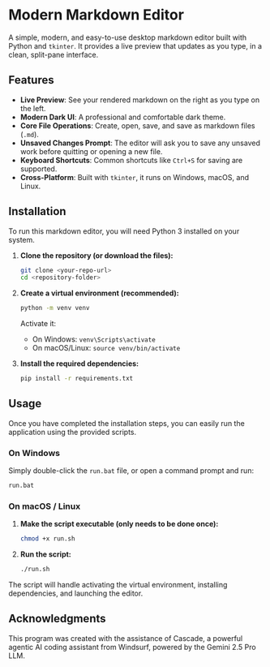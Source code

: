 # Modern Markdown Editor

A simple, modern, and easy-to-use desktop markdown editor built with Python and `tkinter`. It provides a live preview that updates as you type, in a clean, split-pane interface.

## Features

- **Live Preview**: See your rendered markdown on the right as you type on the left.
- **Modern Dark UI**: A professional and comfortable dark theme.
- **Core File Operations**: Create, open, save, and save as markdown files (`.md`).
- **Unsaved Changes Prompt**: The editor will ask you to save any unsaved work before quitting or opening a new file.
- **Keyboard Shortcuts**: Common shortcuts like `Ctrl+S` for saving are supported.
- **Cross-Platform**: Built with `tkinter`, it runs on Windows, macOS, and Linux.

## Installation

To run this markdown editor, you will need Python 3 installed on your system.

1.  **Clone the repository (or download the files):**
    ```bash
    git clone <your-repo-url>
    cd <repository-folder>
    ```

2.  **Create a virtual environment (recommended):**
    ```bash
    python -m venv venv
    ```
    Activate it:
    -   On Windows: `venv\Scripts\activate`
    -   On macOS/Linux: `source venv/bin/activate`

3.  **Install the required dependencies:**
    ```bash
    pip install -r requirements.txt
    ```

## Usage

Once you have completed the installation steps, you can easily run the application using the provided scripts.

### On Windows

Simply double-click the `run.bat` file, or open a command prompt and run:

```bash
run.bat
```

### On macOS / Linux

1.  **Make the script executable (only needs to be done once):**
    ```bash
    chmod +x run.sh
    ```

2.  **Run the script:**
    ```bash
    ./run.sh
    ```

The script will handle activating the virtual environment, installing dependencies, and launching the editor.

## Acknowledgments

This program was created with the assistance of Cascade, a powerful agentic AI coding assistant from Windsurf, powered by the Gemini 2.5 Pro LLM.
